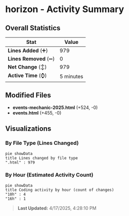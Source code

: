# horizon - Activity Summary 

## Overall Statistics

| Stat                   | Value                                                             |
| ---------------------- | ----------------------------------------------------------------- |
| **Lines Added** (➕)   | 979                                          |
| **Lines Removed** (➖) | 0                                        |
| **Net Change** (↕)    | 979                |
| **Active Time** (⌚)   | 5 minutes |


## Modified Files
- **events-mechanic-2025.html** (+524, -0)
- **events.html** (+455, -0)

## Visualizations

### By File Type (Lines Changed)

```mermaid
pie showData
title Lines changed by file type
".html" : 979
```

### By Hour (Estimated Activity Count)

```mermaid
pie showData
title Coding activity by hour (count of changes)
"10h" : 4
"16h" : 1
```


> **Last Updated:** 4/17/2025, 4:28:10 PM